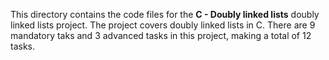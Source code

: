 This directory contains the code files for the **C - Doubly linked lists** doubly linked lists project.
The project covers doubly linked lists in C. There are 9 mandatory taks and 3 advanced tasks in this
project, making a total of 12 tasks.
